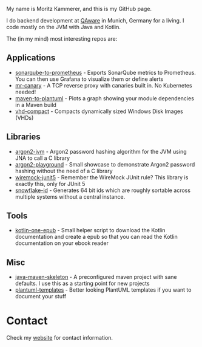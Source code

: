 My name is Moritz Kammerer, and this is my GitHub page.

I do backend development at [QAware](https://github.com/qaware) in Munich, Germany for a living. I code mostly on the JVM with Java and Kotlin.

The (in my mind) most interesting repos are:

## Applications

* [sonarqube-to-prometheus](https://github.com/phxql/sonarqube-to-prometheus) - Exports SonarQube metrics to Prometheus. You can then use Grafana to visualize them or define alerts
* [mr-canary](https://github.com/phxql/mr-canary) - A TCP reverse proxy with canaries built in. No Kubernetes needed!
* [maven-to-plantuml](https://github.com/phxql/maven-to-plantuml) - Plots a graph showing your module dependencies in a Maven build
* [vhd-compact](https://github.com/phxql/vhd-compact) - Compacts dynamically sized Windows Disk Images (VHDs)

## Libraries

* [argon2-jvm](https://github.com/phxql/argon2-jvm) - Argon2 password hashing algorithm for the JVM using JNA to call a C library
* [argon2-playground](https://github.com/phxql/argon2-playground) - Small showcase to demonstrate Argon2 password hashing without the need of a C library
* [wiremock-junit5](https://github.com/phxql/wiremock-junit5) - Remember the WireMock JUnit rule? This library is exactly this, only for JUnit 5
* [snowflake-id](https://github.com/phxql/snowflake-id) - Generates 64 bit ids which are roughly sortable across multiple systems without a central instance.

## Tools

* [kotlin-one-epub](https://github.com/phxql/kotlin-one-epub) - Small helper script to download the Kotlin documentation and create a epub so that you can read the Kotlin documentation on your ebook reader

## Misc 

* [java-maven-skeleton](https://github.com/phxql/java-maven-skeleton) - A preconfigured maven project with sane defaults. I use this as a starting point for new projects
* [plantuml-templates](https://github.com/phxql/plantuml-templates) - Better looking PlantUML templates if you want to document your stuff

# Contact

Check my [website](https://www.mkammerer.de/contact/) for contact information.
